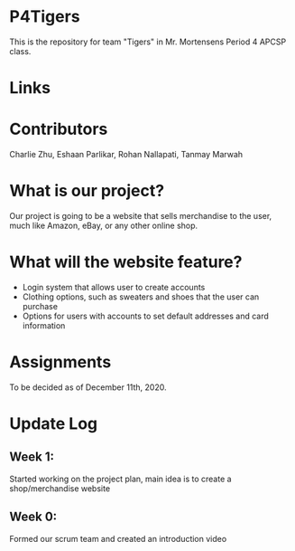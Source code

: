 # P4Tigers
This is the repository for team "Tigers" in Mr. Mortensens Period 4 APCSP class.

# Links
[Project Plan]: https://docs.google.com/document/d/1_RzcbbgoZteTrCJo1qlfq6hrH7E3DM72hJp6yROmbOs/edit?usp=sharing

[Project Board]: https://github.com/TMarwah/P4Tigers/projects/1

# Contributors
Charlie Zhu, Eshaan Parlikar, Rohan Nallapati, Tanmay Marwah

# What is our project?
Our project is going to be a website that sells merchandise to the user, much like Amazon, eBay, or any other online
shop.

# What will the website feature?
- Login system that allows user to create accounts
- Clothing options, such as sweaters and shoes that the user can purchase
- Options for users with accounts to set default addresses and card information

# Assignments
To be decided as of December 11th, 2020.

# Update Log
## Week 1:
Started working on the project plan, main idea is to create a shop/merchandise website
## Week 0:
Formed our scrum team and created an introduction video
